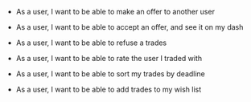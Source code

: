 <!-- * As a user, I want to be able to create a new account -->

<!-- * As a user, I want to be able to add profile details -->

<!-- * As a user, I want to be able to edit my profile details -->

<!-- * As a user, I want to be able to view possible trades by theme -->

* As a user, I want to be able to make an offer to another user

* As a user, I want to be able to accept an offer, and see it on my dash

* As a user, I want to be able to refuse a trades

* As a user, I want to be able to rate the user I traded with

<!-- * As an admin, I want to be able to delete accounts -->

* As a user, I want to be able to sort my trades by deadline

* As a user, I want to be able to add trades to my wish list
